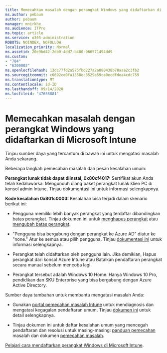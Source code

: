 ```yaml
---
title: Memecahkan masalah dengan perangkat Windows yang didaftarkan di Microsoft Intune
ms.author: pebaum
author: pebaum
manager: mnirkhe
ms.audience: ITPro
ms.topic: article
ms.service: o365-administration
ROBOTS: NOINDEX, NOFOLLOW
localization_priority: Normal
ms.assetid: 20e9bd42-2db0-4dd7-b480-966571494dd9
ms.custom:
- "784"
- "6200002"
ms.openlocfilehash: 13dc77fd2a575fbd227a2a880438b78aaa2c3fb2
ms.sourcegitcommit: c6692ce0fa1358ec3529e59ca0ecdfdea4cdc759
ms.translationtype: MT
ms.contentlocale: id-ID
ms.lasthandoff: 09/14/2020
ms.locfileid: "47658881"
---
```

# <a name="troubleshoot-issues-with-enrolling-windows-devices-in-microsoft-intune"></a>Memecahkan masalah dengan perangkat Windows yang didaftarkan di Microsoft Intune

Tinjau sumber daya yang tercantum di bawah ini untuk mengatasi masalah Anda sekarang.
  
Beberapa langkah pemecahan masalah dan pesan kesalahan umum:
  
 **Perangkat lunak tidak dapat diinstal, 0x80cf4017:** Sertifikat akun Anda telah kedaluwarsa. Mengunduh ulang paket perangkat lunak klien PC di konsol admin Intune. Tinjau dokumentasi ini untuk informasi selengkapnya.
  
 **Kode kesalahan 0x801c0003:** Kesalahan bisa terjadi dalam skenario berikut ini:
  
-  Pengguna memiliki lebih banyak perangkat yang terdaftar dibandingkan batas perangkat. Tinjau dokumen ini untuk [menghapus perangkat](https://docs.microsoft.com/intune/devices-wipe) atau [mengubah batas perangkat](https://docs.microsoft.com/intune/enrollment-restrictions-set#set-device-limit-restrictions).

-  "Pengguna bisa bergabung dengan perangkat ke Azure AD" diatur ke "none." Atur ke semua atau pilih pengguna. Tinjau [dokumentasi ini](https://docs.microsoft.com/azure/active-directory/device-management-azure-portal#configure-device-settings) untuk informasi selengkapnya.

-  Perangkat telah didaftarkan oleh pengguna lain. Jika demikian, Hapus perangkat dari konsol Azure Intune atau Batalkan pendaftaran perangkat secara manual sebelum mencoba lagi.

-  Perangkat tersebut adalah Windows 10 Home. Hanya Windows 10 Pro, pendidikan dan SKU Enterprise yang bisa bergabung dengan Azure Active Directory.

Sumber daya tambahan untuk membantu mengatasi masalah Anda:
  
-  Gunakan [portal pemecahan masalah Intune](https://devicemanagement.microsoft.com/#blade/Microsoft_Intune_DeviceSettings/TroubleshootBlade) untuk mendiagnosis dan mengatasi kegagalan pendaftaran umum. Tinjau [dokumen ini](https://docs.microsoft.com/intune/help-desk-operators) untuk detail selengkapnya.

-  Tinjau dokumen ini untuk daftar kesalahan umum yang mencegah pendaftaran dan resolusi untuk masing-masing: [panduan pemecahan](https://support.microsoft.com/help/4089533/troubleshooting-windows-device-enrollment-problems-in-microsoft-intune) masalah dan dokumen [pemecahan masalah](https://docs.microsoft.com/intune-classic/troubleshoot/troubleshoot-device-enrollment-in-intune).

[Pelajari cara mendaftarkan perangkat Windows di Microsoft Intune](https://docs.microsoft.com/intune/windows-enroll).
